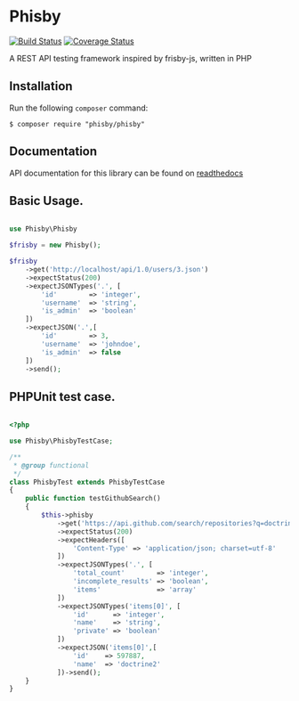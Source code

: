 # Phisby

[![Build Status](https://travis-ci.org/FabioBatSilva/phisby.svg?branch=master)](https://travis-ci.org/FabioBatSilva/phisby)
[![Coverage Status](https://coveralls.io/repos/FabioBatSilva/phisby/badge.svg?branch=master)](https://coveralls.io/r/FabioBatSilva/phisby?branch=master)

A REST API testing framework inspired by frisby-js, written in PHP


## Installation

Run the following `composer` command:

```console
$ composer require "phisby/phisby"
```

## Documentation
API documentation for this library can be found on [readthedocs](http://phisby.readthedocs.org/en/latest/)

## Basic Usage.

```php

use Phisby\Phisby

$frisby = new Phisby();

$frisby
    ->get('http://localhost/api/1.0/users/3.json')
    ->expectStatus(200)
    ->expectJSONTypes('.', [
        'id'        => 'integer',
        'username'  => 'string',
        'is_admin'  => 'boolean'
    ])
    ->expectJSON('.',[
        'id'        => 3,
        'username'  => 'johndoe',
        'is_admin'  => false
    ])
    ->send();

```


## PHPUnit test case.

```php

<?php

use Phisby\PhisbyTestCase;

/**
 * @group functional
 */
class PhisbyTest extends PhisbyTestCase
{
    public function testGithubSearch()
    {
        $this->phisby
            ->get('https://api.github.com/search/repositories?q=doctrine+language:php&sort=stars&order=desc&per_page=1')
            ->expectStatus(200)
            ->expectHeaders([
                'Content-Type' => 'application/json; charset=utf-8'
            ])
            ->expectJSONTypes('.', [
                'total_count'        => 'integer',
                'incomplete_results' => 'boolean',
                'items'              => 'array'
            ])
            ->expectJSONTypes('items[0]', [
                'id'      => 'integer',
                'name'    => 'string',
                'private' => 'boolean'
            ])
            ->expectJSON('items[0]',[
                'id'    => 597887,
                'name'  => 'doctrine2'
            ])->send();
    }
}

```